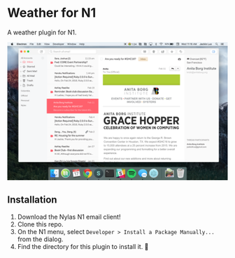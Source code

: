 # Weather for N1
A weather plugin for N1.

![](preview.png)

## Installation
1. Download the Nylas N1 email client!
2. Clone this repo.
3. On the N1 menu, select `Developer > Install a Package Manually...` from the dialog.
4. Find the directory for this plugin to install it. :tada:
